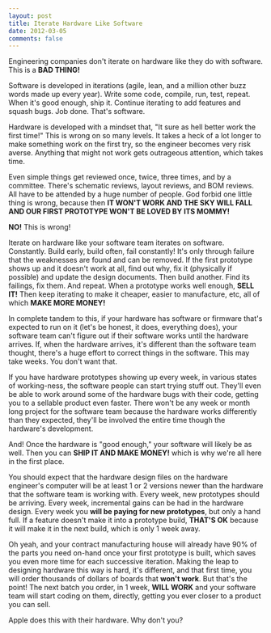 ```yaml
---
layout: post
title: Iterate Hardware Like Software
date: 2012-03-05
comments: false
---
```


Engineering companies don't iterate on hardware like they do with software.
This is a **BAD THING!**

Software is developed in iterations (agile, lean, and a million other buzz
words made up every year).  Write some code, compile, run, test, repeat.  When
it's good enough, ship it.  Continue iterating to add features and squash bugs.
Job done.  That's software.

Hardware is developed with a mindset that, "It sure as hell better work the
first time!"  This is wrong on so many levels.  It takes a heck of a lot longer
to make something work on the first try, so the engineer becomes very risk averse.
Anything that might not work gets outrageous attention, which takes time.

Even simple things get reviewed once, twice, three times, and by a committee.
There's schematic reviews, layout reviews, and BOM reviews.  All have to be
attended by a huge number of people.  God forbid one little thing is wrong,
because then **IT WON'T WORK AND THE SKY WILL FALL AND OUR FIRST PROTOTYPE
WON'T BE LOVED BY ITS MOMMY!**

**NO!**  This is wrong!

Iterate on hardware like your software team iterates on software.  Constantly.
Build early, build often, fail constantly!  It's only through failure that the
weaknesses are found and can be removed.  If the first prototype shows up and
it doesn't work at all, find out why, fix it (physically if possible) and update
the design documents.  Then build another.  Find its failings, fix them.  And
repeat.  When a prototype works well enough, **SELL IT!**  Then keep iterating
to make it cheaper, easier to manufacture, etc, all of which **MAKE MORE MONEY!**

In complete tandem to this, if your hardware has software or firmware that's
expected to run on it (let's be honest, it does, everything does), your
software team can't figure out if their software works until the hardware
arrives.  If, when the hardware arrives, it's different than the software team
thought, there's a huge effort to correct things in the software.  This may
take weeks.  You don't want that.

If you have hardware prototypes showing up every week, in various states of 
working-ness, the software people can start trying stuff out.  They'll even be
able to work around some of the hardware bugs with their code, getting you to
a sellable product even faster.  There won't be any week or month long project
for the software team because the hardware works differently than they expected,
they'll be involved the entire time though the hardware's development.

And!  Once the hardware is "good enough," your software will likely be as well.
Then you can **SHIP IT AND MAKE MONEY!** which is why we're all here in
the first place.

You should expect that the hardware design files on the hardware engineer's 
computer will be at least 1 or 2 versions newer than the hardware that the
software team is working with.  Every week, new prototypes should be arriving.
Every week, incremental gains can be had in the hardware design.  Every week
you **will be paying for new prototypes**, but only a hand full.
If a feature doesn't make it into a prototype build, **THAT'S OK**
because it will make it in the next build, which is only 1 week away.

Oh yeah, and your contract manufacturing house will already have 90% of the
parts you need on-hand once your first prototype is built, which saves you
even more time for each successive iteration.  Making the leap to designing
hardware this way is hard, it's different, and that first time, you will order
thousands of dollars of boards that **won't work**.  But that's the point!
The next batch you order, in 1 week, **WILL WORK** and your software team will
start coding on them, directly, getting you ever closer to a product you can
sell.

Apple does this with their hardware.  Why don't you?
